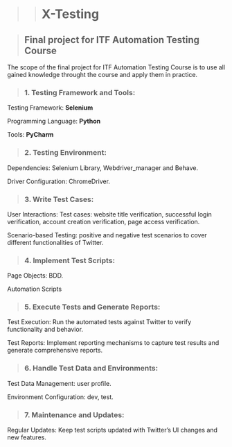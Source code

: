 >># X-Testing

>## Final project for ITF Automation Testing Course
</p>
</p>
The scope of the final project for ITF Automation Testing Course is to use all gained knowledge throught the course and apply them in practice.
<p>
  </p>
 
>### 1. Testing Framework and Tools:
<p>Testing Framework: <strong>Selenium</strong>
  <p>
<p>Programming Language: <strong>Python</strong> 
  </p>
<p>Tools: <strong>PyCharm</strong>
</p>

>### 2. Testing Environment:
<p>Dependencies: Selenium Library, Webdriver_manager and Behave.
  <p>
<p>Driver Configuration: ChromeDriver.
<p>

>### 3. Write Test Cases:
<p>User Interactions: Test cases: website title verification, successful login verification, account creation verification, page access verification.
  </p>
<p>Scenario-based Testing: positive and negative test scenarios to cover different functionalities of Twitter.
</p>

>### 4. Implement Test Scripts:
<p>Page Objects: BDD.
  </p>
<p>Automation Scripts
</p>

>### 5. Execute Tests and Generate Reports:
<p>Test Execution: Run the automated tests against Twitter to verify functionality and behavior.
  </p>
<p>Test Reports: Implement reporting mechanisms to capture test results and generate comprehensive reports.
</p>

>### 6. Handle Test Data and Environments:
<p>Test Data Management: user profile.
</p>
<p>Environment Configuration: dev, test. 
</p>

>### 7. Maintenance and Updates:
Regular Updates: Keep test scripts updated with Twitter’s UI changes and new features.
